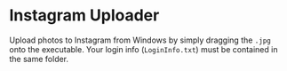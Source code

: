 # Instagram Uploader
Upload photos to Instagram from Windows by simply dragging the `.jpg` onto the executable.
Your login info (`LoginInfo.txt`) must be contained in the same folder.


